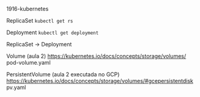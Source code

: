 1916-kubernetes

ReplicaSet
`kubectl get rs`

Deployment
`kubectl get deployment`

ReplicaSet -> Deployment


Volume (aula 2) https://kubernetes.io/docs/concepts/storage/volumes/  
pod-volume.yaml

PersistentVolume (aula 2 executada no GCP) https://kubernetes.io/docs/concepts/storage/volumes/#gcepersistentdisk  
pv.yaml

